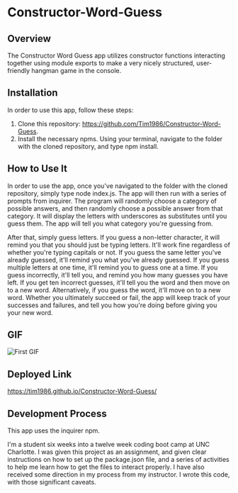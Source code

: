 # Constructor-Word-Guess

## Overview

The Constructor Word Guess app utilizes constructor functions interacting together using module exports to make a very nicely structured, user-friendly hangman game in the console.

## Installation

In order to use this app, follow these steps:
1. Clone this repository: https://github.com/Tim1986/Constructor-Word-Guess. 
2. Install the necessary npms. Using your terminal, navigate to the folder with the cloned repository, and type npm install. 

## How to Use It

In order to use the app, once you've navigated to the folder with the cloned repository, simply type node index.js. The app will then run with a series of prompts from inquirer. The program will randomly choose a category of possible answers, and then randomly choose a possible answer from that category. It will display the letters with underscores as substitutes until you guess them. The app will tell you what category you're guessing from.

After that, simply guess letters. If you guess a non-letter character, it will remind you that you should just be typing letters. It'll work fine regardless of whether you're typing capitals or not. If you guess the same letter you've already guessed, it'll remind you what you've already guessed. If you guess multiple letters at one time, it'll remind you to guess one at a time. If you guess incorrectly, it'll tell you, and remind you how many guesses you have left. If you get ten incorrect guesses, it'll tell you the word and then move on to a new word. Alternatively, if you guess the word, it'll move on to a new word. Whether you ultimately succeed or fail, the app will keep track of your successes and failures, and tell you how you're doing before giving you your new word.

## GIF

![First GIF](/constructor1.gif)

## Deployed Link

https://tim1986.github.io/Constructor-Word-Guess/

## Development Process

This app uses the inquirer npm.

I'm a student six weeks into a twelve week coding boot camp at UNC Charlotte. I was given this project as an assignment, and given clear instructions on how to set up the package.json file, and a series of activities to help me learn how to get the files to interact properly. I have also received some direction in my process from my instructor. I wrote this code, with those significant caveats.